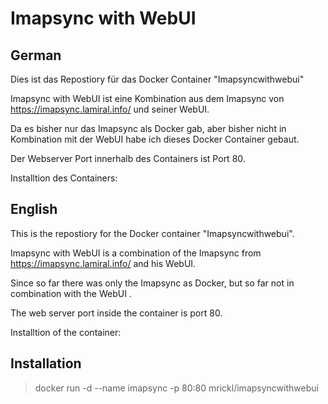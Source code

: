 # Imapsync with WebUI


## German
Dies ist das Repostiory für das Docker Container "Imapsyncwithwebui"

Imapsync with WebUI ist eine Kombination aus dem Imapsync von https://imapsync.lamiral.info/ und seiner WebUI.

Da es bisher nur das Imapsync als Docker gab, aber bisher nicht in Kombination mit der WebUI habe ich dieses Docker Container gebaut.

Der Webserver Port innerhalb des Containers ist Port 80. 

Installtion des Containers: 

## English
This is the repostiory for the Docker container "Imapsyncwithwebui".

Imapsync with WebUI is a combination of the Imapsync from https://imapsync.lamiral.info/ and his WebUI.

Since so far there was only the Imapsync as Docker, but so far not in combination with the WebUI .

The web server port inside the container is port 80. 

Installtion of the container: 

## Installation
> docker run -d --name imapsync -p 80:80 mrickl/imapsyncwithwebui
